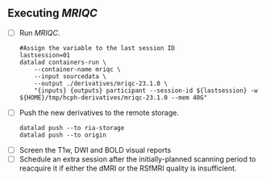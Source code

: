 ## Executing *MRIQC*

- [ ] Run *MRIQC*.
    ```shell
    #Assign the variable to the last session ID
    lastsession=01
    datalad containers-run \
        --container-name mriqc \
        --input sourcedata \
        --output ./derivatives/mriqc-23.1.0 \
        "{inputs} {outputs} participant --session-id ${lastsession} -w ${HOME}/tmp/hcph-derivatives/mriqc-23.1.0 --mem 40G"
    ```
- [ ] Push the new derivatives to the remote storage.
    ```shell
    datalad push --to ria-storage
    datalad push --to origin
    ```
- [ ] Screen the T1w, DWI and BOLD visual reports
- [ ] Schedule an extra session after the initially-planned scanning period to reacquire it if either the dMRI or the RSfMRI quality is insufficient.
